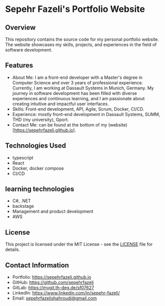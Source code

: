 # Sepehr Fazeli's Portfolio Website

## Overview

This repository contains the source code for my personal portfolio website. The website showcases my skills, projects, and experiences in the field of software development.

## Features

* About Me: I am a front-end developer with a Master's degree in Computer Science and over 3 years of professional experience. Currently, I am working at Dassault Systems in Munich, Germany. My journey in software development has been filled with diverse experiences and continuous learning, and I am passionate about creating intuitive and impactful user interfaces.
* Skills: Front-end development, API, Agile, Scrum, Docker, CI/CD.
* Experience: mostly front-end development in Dassault Systems, SUMM, THD (my university), Gport.
* Contact Me: can be found at the bottom of my (website)[https://sepehrfazeli.github.io].

## Technologies Used

* typescript
* React
* Docker, docker compose
* CI/CD

## learning technologies

* C#, .NET
* backstage
* Management and product development
* AWS

## License

This project is licensed under the MIT License - see the [LICENSE](LICENSE) file for details.

## Contact Information

* Portfolio: https://sepehrfazeli.github.io
* GitHub: https://github.com/sepehrfazeli
* GitLab: https://mygit.th-deg.de/sf07627
* LinkedIn: https://www.linkedin.com/in/sepehr-fazeli/
* Email: sepehrfazelishahroudi@gmail.com
